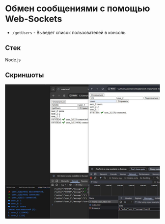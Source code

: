 # Обмен сообщениями с помощью Web-Sockets
* `/getUsers` - Выведет список пользователей в консоль
## Стек
Node.js
## Скриншоты
![](img/1.jpg)
